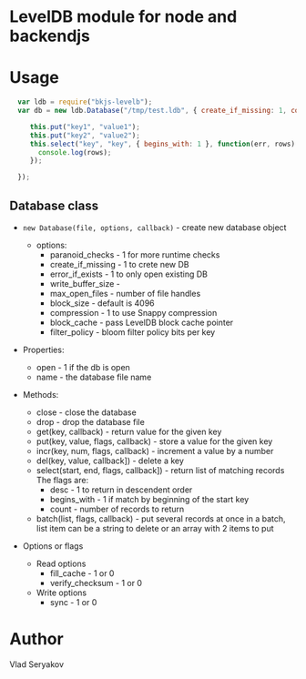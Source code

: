 # LevelDB module for node and backendjs

# Usage

```javascript
  var ldb = require("bkjs-levelb");
  var db = new ldb.Database("/tmp/test.ldb", { create_if_missing: 1, compression: 1 }, function(err) {

     this.put("key1", "value1");
     this.put("key2", "value2");
     this.select("key", "key", { begins_with: 1 }, function(err, rows) {
       console.log(rows);
     });

  });
```

## Database class
- `new Database(file, options, callback)` - create new database object
  - options:
    - paranoid_checks - 1 for more runtime checks
    - create_if_missing - 1 to crete new DB
    - error_if_exists - 1 to only open existing DB
    - write_buffer_size -
    - max_open_files - number of file handles
    - block_size - default is 4096
    - compression - 1 to use Snappy compression
    - block_cache - pass LevelDB block cache pointer
    - filter_policy - bloom filter policy bits per key
- Properties:
  - open - 1 if the db is open
  - name - the database file name
- Methods:
  - close - close the database
  - drop - drop the database file
  - get(key, callback) - return value for the given key
  - put(key, value, flags, callback) - store a value for the given key
  - incr(key, num, flags, callback) - increment a value by a number
  - del(key, value, callback]) - delete a key
  - select(start, end, flags, callback]) - return list of matching records
    The flags are:
     - desc - 1 to return in descendent order
     - begins_with - 1 if match by beginning of the start key
     - count - number of records to return
  - batch(list, flags, callback) - put several records at once in a batch,
    list item can be a string to delete or an array with 2 items to put

- Options or flags
  - Read options
    - fill_cache - 1 or 0
    - verify_checksum - 1 or 0
  - Write options
    - sync - 1 or 0

# Author

Vlad Seryakov

